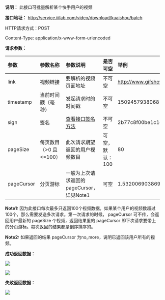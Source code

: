 **说明：** 此接口可批量解析某个快手用户的视频

**接口地址：** http://service.iiilab.com/video/download/kuaishou/batch

HTTP请求方式：POST

Content-Type: application/x-www-form-urlencoded

**请求参数：**

参数|参数名称|参数说明|是否可空|举例
:---|:---|:---|:---|:---
link|视频链接|要解析的视频页面地址|不可空|http://www.gifshow.com/s/ca656mAd
timestamp|当前时间戳（毫秒）|发起请求时的时间戳|不可空|1509457938068
sign|签名|[查看接口签名方法](https://github.com/iiiLab/video-api/wiki/%E6%8E%A5%E5%8F%A3%E7%AD%BE%E5%90%8D%E6%96%B9%E6%B3%95)|不可空|2b77c8f00be1c1ec310a8860164835a6
pageSize|每页数目（>0 且 <=100）|此次请求期望返回的用户视频数目|可空，默认：100|80
pageCursor|分页游标|一般为上次请求返回的pageCursor，详见Note1 |可空|1.532006903869E12

**Note1:** 因为此接口每次最多只返回100个视频数据，如果某个用户的视频数超过100个，那么需要发送多次请求。第一次请求的时候， pageCursor 可不传，会返回用户最新的 pageSize 个视频，返回结果里的 pageCursor 即下次请求要带上的分页游标。每次返回的结果都是倒序排序的。

**Note2:** 如果返回的结果 pageCursor 为no_more，说明已返回该用户所有的视频。

**成功返回数据：**

![](https://raw.githubusercontent.com/iiiLab/video-api/master/img/ks-batch-succ-1.png)

![](https://raw.githubusercontent.com/iiiLab/video-api/master/img/ks-batch-succ-2.png)

**失败返回数据：**

![](https://raw.githubusercontent.com/iiiLab/video-api/master/img/common_fail.png)


